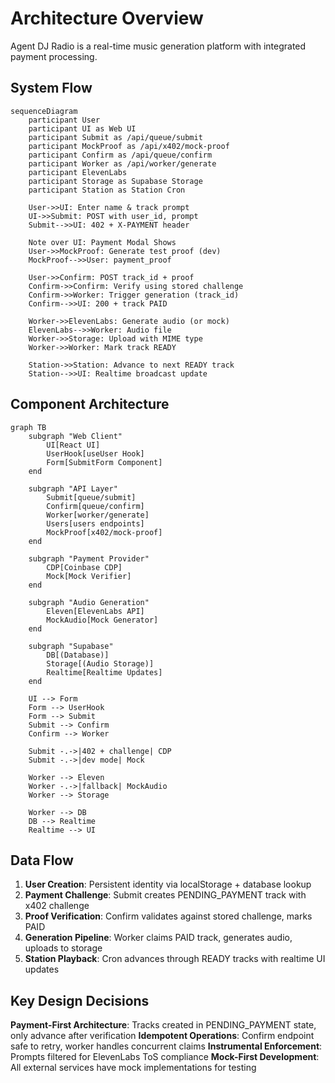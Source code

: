 # Architecture Overview

Agent DJ Radio is a real-time music generation platform with integrated payment processing.

## System Flow

```mermaid
sequenceDiagram
    participant User
    participant UI as Web UI
    participant Submit as /api/queue/submit
    participant MockProof as /api/x402/mock-proof
    participant Confirm as /api/queue/confirm
    participant Worker as /api/worker/generate
    participant ElevenLabs
    participant Storage as Supabase Storage
    participant Station as Station Cron

    User->>UI: Enter name & track prompt
    UI->>Submit: POST with user_id, prompt
    Submit-->>UI: 402 + X-PAYMENT header
    
    Note over UI: Payment Modal Shows
    User->>MockProof: Generate test proof (dev)
    MockProof-->>User: payment_proof
    
    User->>Confirm: POST track_id + proof
    Confirm->>Confirm: Verify using stored challenge
    Confirm->>Worker: Trigger generation (track_id)
    Confirm-->>UI: 200 + track PAID
    
    Worker->>ElevenLabs: Generate audio (or mock)
    ElevenLabs-->>Worker: Audio file
    Worker->>Storage: Upload with MIME type
    Worker->>Worker: Mark track READY
    
    Station->>Station: Advance to next READY track
    Station-->>UI: Realtime broadcast update
```

## Component Architecture

```mermaid
graph TB
    subgraph "Web Client"
        UI[React UI]
        UserHook[useUser Hook]
        Form[SubmitForm Component]
    end
    
    subgraph "API Layer"
        Submit[queue/submit]
        Confirm[queue/confirm] 
        Worker[worker/generate]
        Users[users endpoints]
        MockProof[x402/mock-proof]
    end
    
    subgraph "Payment Provider"
        CDP[Coinbase CDP]
        Mock[Mock Verifier]
    end
    
    subgraph "Audio Generation"
        Eleven[ElevenLabs API]
        MockAudio[Mock Generator]
    end
    
    subgraph "Supabase"
        DB[(Database)]
        Storage[(Audio Storage)]
        Realtime[Realtime Updates]
    end

    UI --> Form
    Form --> UserHook
    Form --> Submit
    Submit --> Confirm
    Confirm --> Worker
    
    Submit -.->|402 + challenge| CDP
    Submit -.->|dev mode| Mock
    
    Worker --> Eleven
    Worker -.->|fallback| MockAudio
    Worker --> Storage
    
    Worker --> DB
    DB --> Realtime
    Realtime --> UI
```

## Data Flow

1. **User Creation**: Persistent identity via localStorage + database lookup
2. **Payment Challenge**: Submit creates PENDING_PAYMENT track with x402 challenge
3. **Proof Verification**: Confirm validates against stored challenge, marks PAID
4. **Generation Pipeline**: Worker claims PAID track, generates audio, uploads to storage
5. **Station Playback**: Cron advances through READY tracks with realtime UI updates

## Key Design Decisions

**Payment-First Architecture**: Tracks created in PENDING_PAYMENT state, only advance after verification
**Idempotent Operations**: Confirm endpoint safe to retry, worker handles concurrent claims
**Instrumental Enforcement**: Prompts filtered for ElevenLabs ToS compliance
**Mock-First Development**: All external services have mock implementations for testing
